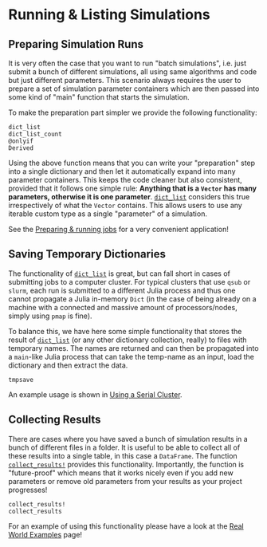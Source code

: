 # Running & Listing Simulations

## Preparing Simulation Runs
It is very often the case that you want to run "batch simulations", i.e. just submit a bunch of different simulations, all using same algorithms and code but just different parameters. This scenario always requires the user to prepare a set of simulation parameter containers which are then passed into some kind of "main" function that starts the simulation.

To make the preparation part simpler we provide the following functionality:

```@docs
dict_list
dict_list_count
@onlyif
Derived
```

Using the above function means that you can write your "preparation" step into a single dictionary and then let it automatically expand into many parameter containers. This keeps the code cleaner but also consistent, provided that it follows one simple rule: **Anything that is a `Vector` has many parameters, otherwise it is one parameter**. [`dict_list`](@ref) considers this true irrespectively of what the `Vector` contains. This allows users to use any iterable custom type as a single "parameter" of a simulation.

See the [Preparing & running jobs](@ref) for a very convenient application!

## Saving Temporary Dictionaries
The functionality of [`dict_list`](@ref) is great, but can fall short in cases of submitting jobs to a computer cluster. For typical clusters that use `qsub` or `slurm`, each run is submitted to a different Julia process and thus one cannot propagate a Julia in-memory `Dict` (in the case of being already on a machine with a connected and massive amount of processors/nodes, simply using `pmap` is fine).

To balance this, we have here some simple functionality that stores the result of [`dict_list`](@ref) (or any other dictionary collection, really) to files with temporary names. The names are returned and can then be propagated into a `main`-like Julia process that can take the temp-name as an input, load the dictionary and then extract the data.
```@docs
tmpsave
```
An example usage is shown in [Using a Serial Cluster](@ref).

## Collecting Results
There are cases where you have saved a bunch of simulation results in a bunch of different files in a folder. It is useful to be able to collect all of these results into a single table, in this case a `DataFrame`. The function [`collect_results!`](@ref) provides this functionality. Importantly, the function is "future-proof" which means that it works nicely even if you add new parameters or remove old parameters from your results as your project progresses!

```@docs
collect_results!
collect_results
```

For an example of using this functionality please have a look at the [Real World Examples](@ref) page!
